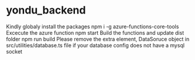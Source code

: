 # yondu_backend
Kindly globaly install the packages
  npm i -g azure-functions-core-tools 
Excecute the azure function
  npm start
Build the functions and update dist folder
  npm run build
Please remove the extra element, DataSoruce object in src/utilities/database.ts file if your database config does not have a mysql socket

